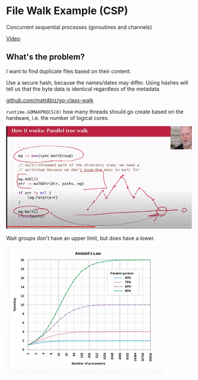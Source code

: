 # File Walk Example (CSP)

Concurrent sequential processes (goroutines and channels)

[Video](https://www.youtube.com/watch?v=SPD7TykYy5w&list=PLoILbKo9rG3skRCj37Kn5Zj803hhiuRK6&index=27)

## What's the problem?

I want to find duplicate files based on their content.

Use a secure hash, because the names/dates may differ.
Using hashes will tell us that the byte data is identical regardless of the metadata.

[github.com/matt4biz/go-class-walk](https://github.com/matt4biz/go-class-walk)

`runtime.GOMAXPROCS(0)` how many threads should go create based on the hardware, i.e. the number of logical cores.

![Alt text](image.png)

Wait groups don't have an upper limit, but does have a lower.

![Alt text](image-1.png)